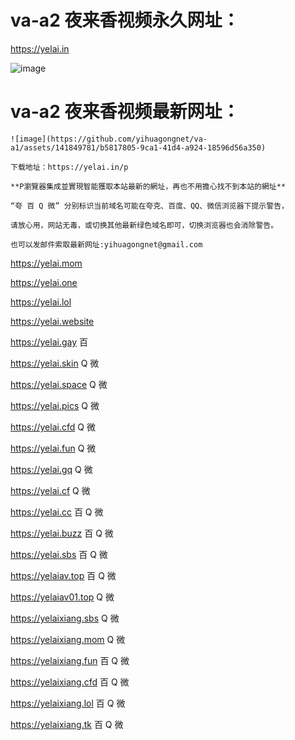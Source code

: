 # va-a2 夜来香视频永久网址：

https://yelai.in

![image](https://github.com/yihuagongnet/va-a2/assets/141849781/a86a5398-6a6a-47a7-9fa1-a1796d53ffd7)


# va-a2 夜来香视频最新网址：

```
![image](https://github.com/yihuagongnet/va-a1/assets/141849781/b5817805-9ca1-41d4-a924-18596d56a350)

下载地址：https://yelai.in/p

**P瀏覽器集成並實現智能獲取本站最新的網址，再也不用擔心找不到本站的網址**

“夸 百 Q 微” 分别标识当前域名可能在夸克、百度、QQ、微信浏览器下提示警告，

请放心用，网站无毒，或切换其他最新绿色域名即可，切换浏览器也会消除警告。

也可以发邮件索取最新网址:yihuagongnet@gmail.com

```
https://yelai.mom

https://yelai.one

https://yelai.lol

https://yelai.website

https://yelai.gay 百

https://yelai.skin Q 微

https://yelai.space Q 微

https://yelai.pics Q 微

https://yelai.cfd Q 微

https://yelai.fun Q 微

https://yelai.gq Q 微

https://yelai.cf Q 微

https://yelai.cc 百 Q 微

https://yelai.buzz 百 Q 微

https://yelai.sbs 百 Q 微

https://yelaiav.top 百 Q 微

https://yelaiav01.top Q 微

https://yelaixiang.sbs Q 微

https://yelaixiang.mom Q 微

https://yelaixiang.fun 百 Q 微

https://yelaixiang.cfd 百 Q 微

https://yelaixiang.lol 百 Q 微

https://yelaixiang.tk 百 Q 微
